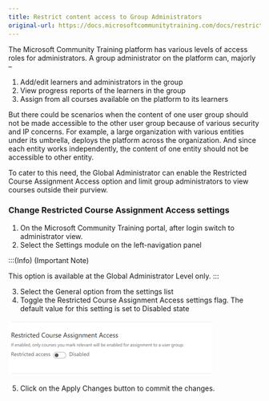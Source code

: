 ```yaml
---
title: Restrict content access to Group Administrators
original-url: https://docs.microsoftcommunitytraining.com/docs/restrict-content-access-to-group-administrators
---
```

The Microsoft Community Training platform has various levels of access roles for administrators. A group administrator on the platform can, majorly – 
1.	Add/edit learners and administrators in the group 
2.	View progress reports of the learners in the group 
3.	Assign from all courses available on the platform to its learners

But there could be scenarios when the content of one user group should not be made accessible to the other user group because of various security and IP concerns. For example, a large organization with various entities under its umbrella, deploys the platform across the organization. And since each entity works independently, the content of one entity should not be accessible to other entity.

To cater to this need, the Global Administrator can enable the Restricted Course Assignment Access option and limit group administrators to view courses outside their purview.

### Change Restricted Course Assignment Access settings
1.	On the Microsoft Community Training portal, after login switch to administrator view.
2.	Select the Settings module on the left-navigation panel


:::(Info) (Important Note)

This option is available at the Global Administrator Level only.
:::

3.	Select the General option from the settings list
4.	Toggle the Restricted Course Assignment Access settings flag. The default value for this setting is set to Disabled state

![Restrict Course.png](../media/Restrict%20Course.png)

5.	Click on the Apply Changes button to commit the changes.
